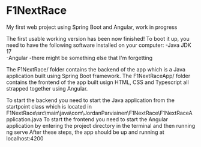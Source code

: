 # F1NextRace
My first web project using Spring Boot and Angular, work in progress

The first usable working version has been now finished!
To boot it up, you need to have the following software installed on your computer:
-Java JDK 17 <br>
-Angular
-there might be something else that I'm forgetting

The F1NextRace/ folder contains the backend of the app which is a Java application built using Spring Boot framework.
The F1NextRaceApp/ folder contains the frontend of the app built usign HTML, CSS and Typescript all strapped together using Angular.

To start the backend you need to start the Java application from the startpoint class which is located in F1NextRace\src\main\java\com\JordanParviainen\F1NextRace\F1NextRaceApplication.java
To start the frontend you need to start the Angular application by entering the project directory in the terminal and then running ng serve
After these steps, the app should be up and running at localhost:4200
